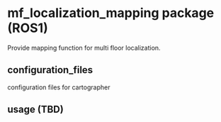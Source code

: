 # mf_localization_mapping package (ROS1)

Provide mapping function for multi floor localization.

## configuration_files

configuration files for cartographer

## usage (TBD)